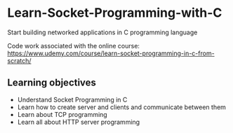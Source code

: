 # Learn-Socket-Programming-with-C
Start building networked applications in C programming language

Code work associated with the online course: https://www.udemy.com/course/learn-socket-programming-in-c-from-scratch/

## Learning objectives ##
* Understand Socket Programming in C
* Learn how to create server and clients and communicate between them
* Learn about TCP programming
* Learn all about HTTP server programming
